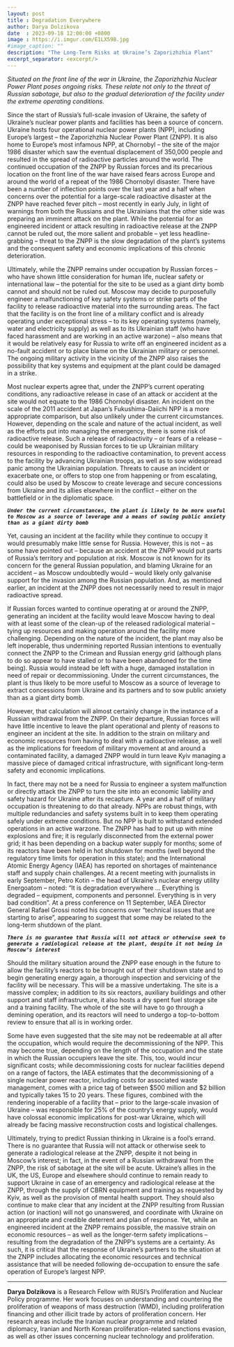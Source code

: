 ```yaml
---
layout: post
title : Degradation Everywhere
author: Darya Dolzikova
date  : 2023-09-18 12:00:00 +0800
image : https://i.imgur.com/E1LX59B.jpg
#image_caption: ""
description: "The Long-Term Risks at Ukraine’s Zaporizhzhia Plant"
excerpt_separator: <excerpt/>
---
```


_Situated on the front line of the war in Ukraine, the Zaporizhzhia Nuclear Power Plant poses ongoing risks. These relate not only to the threat of Russian sabotage, but also to the gradual deterioration of the facility under the extreme operating conditions._

<excerpt/>

Since the start of Russia’s full-scale invasion of Ukraine, the safety of Ukraine’s nuclear power plants and facilities has been a source of concern. Ukraine hosts four operational nuclear power plants (NPP), including Europe’s largest – the Zaporizhzhia Nuclear Power Plant (ZNPP). It is also home to Europe’s most infamous NPP, at Chornobyl – the site of the major 1986 disaster which saw the eventual displacement of 350,000 people and resulted in the spread of radioactive particles around the world. The continued occupation of the ZNPP by Russian forces and its precarious location on the front line of the war have raised fears across Europe and around the world of a repeat of the 1986 Chornobyl disaster. There have been a number of inflection points over the last year and a half when concerns over the potential for a large-scale radioactive disaster at the ZNPP have reached fever pitch – most recently in early July, in light of warnings from both the Russians and the Ukrainians that the other side was preparing an imminent attack on the plant. While the potential for an engineered incident or attack resulting in radioactive release at the ZNPP cannot be ruled out, the more salient and probable – yet less headline-grabbing – threat to the ZNPP is the slow degradation of the plant’s systems and the consequent safety and economic implications of this chronic deterioration.

Ultimately, while the ZNPP remains under occupation by Russian forces – who have shown little consideration for human life, nuclear safety or international law – the potential for the site to be used as a giant dirty bomb cannot and should not be ruled out. Moscow may decide to purposefully engineer a malfunctioning of key safety systems or strike parts of the facility to release radioactive material into the surrounding areas. The fact that the facility is on the front line of a military conflict and is already operating under exceptional stress – to its key operating systems (namely, water and electricity supply) as well as to its Ukrainian staff (who have faced harassment and are working in an active warzone) – also means that it would be relatively easy for Russia to write off an engineered incident as a no-fault accident or to place blame on the Ukrainian military or personnel. The ongoing military activity in the vicinity of the ZNPP also raises the possibility that key systems and equipment at the plant could be damaged in a strike.

Most nuclear experts agree that, under the ZNPP’s current operating conditions, any radioactive release in case of an attack or accident at the site would not equate to the 1986 Chornobyl disaster. An incident on the scale of the 2011 accident at Japan’s Fukushima-Daiichi NPP is a more appropriate comparison, but also unlikely under the current circumstances. However, depending on the scale and nature of the actual incident, as well as the efforts put into managing the emergency, there is some risk of radioactive release. Such a release of radioactivity – or fears of a release – could be weaponised by Russian forces to tie up Ukrainian military resources in responding to the radioactive contamination, to prevent access to the facility by advancing Ukrainian troops, as well as to sow widespread panic among the Ukrainian population. Threats to cause an incident or exacerbate one, or offers to stop one from happening or from escalating, could also be used by Moscow to create leverage and secure concessions from Ukraine and its allies elsewhere in the conflict – either on the battlefield or in the diplomatic space.

___`Under the current circumstances, the plant is likely to be more useful to Moscow as a source of leverage and a means of sowing public anxiety than as a giant dirty bomb`___ 

Yet, causing an incident at the facility while they continue to occupy it would presumably make little sense for Russia. However, this is not – as some have pointed out – because an accident at the ZNPP would put parts of Russia’s territory and population at risk. Moscow is not known for its concern for the general Russian population, and blaming Ukraine for an accident – as Moscow undoubtedly would – would likely only galvanise support for the invasion among the Russian population. And, as mentioned earlier, an incident at the ZNPP does not necessarily need to result in major radioactive spread.

If Russian forces wanted to continue operating at or around the ZNPP, generating an incident at the facility would leave Moscow having to deal with at least some of the clean-up of the released radiological material – tying up resources and making operation around the facility more challenging. Depending on the nature of the incident, the plant may also be left inoperable, thus undermining reported Russian intentions to eventually connect the ZNPP to the Crimean and Russian energy grid (although plans to do so appear to have stalled or to have been abandoned for the time being). Russia would instead be left with a huge, damaged installation in need of repair or decommissioning. Under the current circumstances, the plant is thus likely to be more useful to Moscow as a source of leverage to extract concessions from Ukraine and its partners and to sow public anxiety than as a giant dirty bomb.

However, that calculation will almost certainly change in the instance of a Russian withdrawal from the ZNPP. On their departure, Russian forces will have little incentive to leave the plant operational and plenty of reasons to engineer an incident at the site. In addition to the strain on military and economic resources from having to deal with a radioactive release, as well as the implications for freedom of military movement at and around a contaminated facility, a damaged ZNPP would in turn leave Kyiv managing a massive piece of damaged critical infrastructure, with significant long-term safety and economic implications.

In fact, there may not be a need for Russia to engineer a system malfunction or directly attack the ZNPP to turn the site into an economic liability and safety hazard for Ukraine after its recapture. A year and a half of military occupation is threatening to do that already. NPPs are robust things, with multiple redundancies and safety systems built in to keep them operating safely under extreme conditions. But no NPP is built to withstand extended operations in an active warzone. The ZNPP has had to put up with mine explosions and fire; it is regularly disconnected from the external power grid; it has been depending on a backup water supply for months; some of its reactors have been held in hot shutdown for months (well beyond the regulatory time limits for operation in this state); and the International Atomic Energy Agency (IAEA) has reported on shortages of maintenance staff and supply chain challenges. At a recent meeting with journalists in early September, Petro Kotin – the head of Ukraine’s nuclear energy utility Energoatom – noted: “It is degradation everywhere … Everything is degraded – equipment, components and personnel. Everything is in very bad condition”. At a press conference on 11 September, IAEA Director General Rafael Grossi noted his concerns over “technical issues that are starting to arise”, appearing to suggest that some may be related to the long-term shutdown of the plant.

___`There is no guarantee that Russia will not attack or otherwise seek to generate a radiological release at the plant, despite it not being in Moscow’s interest`___

Should the military situation around the ZNPP ease enough in the future to allow the facility’s reactors to be brought out of their shutdown state and to begin generating energy again, a thorough inspection and servicing of the facility will be necessary. This will be a massive undertaking. The site is a massive complex; in addition to its six reactors, auxiliary buildings and other support and staff infrastructure, it also hosts a dry spent fuel storage site and a training facility. The whole of the site will have to go through a demining operation, and its reactors will need to undergo a top-to-bottom review to ensure that all is in working order.

Some have even suggested that the site may not be redeemable at all after the occupation, which would require the decommissioning of the NPP. This may become true, depending on the length of the occupation and the state in which the Russian occupiers leave the site. This, too, would incur significant costs; while decommissioning costs for nuclear facilities depend on a range of factors, the IAEA estimates that the decommissioning of a single nuclear power reactor, including costs for associated waste management, comes with a price tag of between $500 million and $2 billion and typically takes 15 to 20 years. These figures, combined with the rendering inoperable of a facility that – prior to the large-scale invasion of Ukraine – was responsible for 25% of the country’s energy supply, would have colossal economic implications for post-war Ukraine, which will already be facing massive reconstruction costs and logistical challenges.

Ultimately, trying to predict Russian thinking in Ukraine is a fool’s errand. There is no guarantee that Russia will not attack or otherwise seek to generate a radiological release at the ZNPP, despite it not being in Moscow’s interest; in fact, in the event of a Russian withdrawal from the ZNPP, the risk of sabotage at the site will be acute. Ukraine’s allies in the UK, the US, Europe and elsewhere should continue to remain ready to support Ukraine in case of an emergency and radiological release at the ZNPP, through the supply of CBRN equipment and training as requested by Kyiv, as well as the provision of mental health support. They should also continue to make clear that any incident at the ZNPP resulting from Russian action (or inaction) will not go unanswered, and coordinate with Ukraine on an appropriate and credible deterrent and plan of response. Yet, while an engineered incident at the ZNPP remains possible, the massive strain on economic resources – as well as the longer-term safety implications – resulting from the degradation of the ZNPP’s systems are a certainty. As such, it is critical that the response of Ukraine’s partners to the situation at the ZNPP includes allocating the economic resources and technical assistance that will be needed following de-occupation to ensure the safe operation of Europe’s largest NPP.

---

__Darya Dolzikova__ is a Research Fellow with RUSI’s Proliferation and Nuclear Policy programme. Her work focuses on understanding and countering the proliferation of weapons of mass destruction (WMD), including proliferation financing and other illicit trade by actors of proliferation concern. Her research areas include the Iranian nuclear programme and related diplomacy, Iranian and North Korean proliferation-related sanctions evasion, as well as other issues concerning nuclear technology and proliferation.
